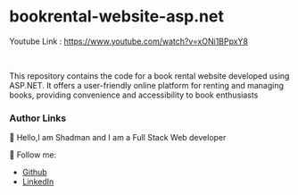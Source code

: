 # bookrental-website-asp.net


Youtube Link : https://www.youtube.com/watch?v=xONi1BPpxY8

  

<br/>

This repository contains the code for a book rental website developed using ASP.NET. It offers a user-friendly online platform for renting and managing books, providing convenience and accessibility to book enthusiasts
<br/>




### Author Links  

👋 Hello,I am Shadman and I am a Full Stack Web developer  

🚀 Follow me:  


  - [Github](https://github.com/sakibshadman19)
  - [LinkedIn](https://www.linkedin.com/in/shadmansakib1/)

  


<!-- all link is here -->


